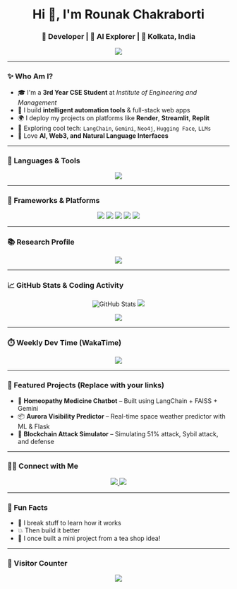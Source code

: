 <h1 align="center">Hi 👋, I'm Rounak Chakraborti</h1>
<h3 align="center">🚀 Developer | 🧠 AI Explorer | 📍 Kolkata, India</h3>

<p align="center">
  <img src="https://readme-typing-svg.herokuapp.com?font=Orbitron&color=%23F70000&size=24&center=true&vCenter=true&width=700&height=50&lines=3rd+Year+CSE+Student;Builder+of+Smart+Web+Apps;LangChain+%7C+Gemini+%7C+Neo4j+Fan;Always+Learning+Something+New+💡" />
</p>

---

### ✨ Who Am I?
- 🎓 I'm a **3rd Year CSE Student** at *Institute of Engineering and Management*
- 🔧 I build **intelligent automation tools** & full-stack web apps
- 🌍 I deploy my projects on platforms like **Render**, **Streamlit**, **Replit**
- 🧠 Exploring cool tech: `LangChain`, `Gemini`, `Neo4j`, `Hugging Face`, `LLMs`
- 🤖 Love **AI, Web3, and Natural Language Interfaces**

---

### 🧰 Languages & Tools
<p align="center">
  <img src="https://skillicons.dev/icons?i=python,java,js,html,css,c,flask,streamlit,git,github,vscode,neo4j" />
</p>

---

### 🚀 Frameworks & Platforms
<p align="center">
  <img src="https://img.shields.io/badge/LangChain-1a1a1a?style=for-the-badge&logo=OpenAI&logoColor=white" />
  <img src="https://img.shields.io/badge/HuggingFace-FCC624?style=for-the-badge&logo=huggingface&logoColor=black" />
  <img src="https://img.shields.io/badge/Render-1f2937?style=for-the-badge&logo=render&logoColor=white" />
  <img src="https://img.shields.io/badge/Neo4j-008cc1?style=for-the-badge&logo=neo4j&logoColor=white" />
  <img src="https://img.shields.io/badge/Gemini-4285F4?style=for-the-badge&logo=google&logoColor=white" />
</p>

---

### 📚 Research Profile
<p align="center">
  <a href="https://ieeexplore.ieee.org/author/750253372439011" target="_blank">
    <img src="https://img.shields.io/badge/IEEE%20Xplore-Research%20Profile-blue?style=for-the-badge&logo=ieee&logoColor=white" />
  </a>
</p>

---

### 📈 GitHub Stats & Coding Activity

<p align="center">
  <img src="https://github-readme-stats.vercel.app/api?username=PyDev2069&show_icons=true&theme=radical&hide_border=true" alt="GitHub Stats" />
  <img src="https://github-readme-stats.vercel.app/api/top-langs/?username=PyDev2069&layout=compact&theme=radical&hide_border=true" />
</p>

<p align="center">
  <img src="https://github-readme-streak-stats.herokuapp.com/?user=PyDev2069&theme=radical&hide_border=true" />
</p>

---

### ⏱️ Weekly Dev Time (WakaTime)

<!-- Replace with your own WakaTime username -->
<p align="center">
  <img src="https://github-readme-stats.vercel.app/api/wakatime?username=PyDev2069&theme=radical&hide_border=true" />
</p>

---

### 🧠 Featured Projects (Replace with your links)
- 🌟 **Homeopathy Medicine Chatbot** – Built using LangChain + FAISS + Gemini
- 📦 **Aurora Visibility Predictor** – Real-time space weather predictor with ML & Flask
- 🤖 **Blockchain Attack Simulator** – Simulating 51% attack, Sybil attack, and defense

---

### 🧑‍💼 Connect with Me

<p align="center">
  <a href="mailto:rounakcharaborti499@gmail.com">
    <img src="https://img.shields.io/badge/Gmail-D14836?style=for-the-badge&logo=gmail&logoColor=white" />
  </a>
  <a href="https://www.linkedin.com/in/rounak-chakraborti-82315628b/" target="_blank">
    <img src="https://img.shields.io/badge/LinkedIn-0a66c2?style=for-the-badge&logo=linkedin&logoColor=white" />
  </a>
</p>

---

### 🤹 Fun Facts

- 🧩 I break stuff to learn how it works
- 💥 Then build it better
- 🧃 I once built a mini project from a tea shop idea!

---

### 🧭 Visitor Counter

<p align="center">
  <img src="https://komarev.com/ghpvc/?username=PyDev2069&label=Profile%20views&color=blue&style=flat" />
</p>
